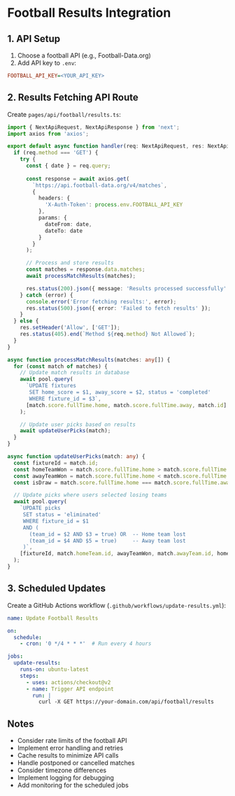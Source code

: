 # Football Results Integration

## 1. API Setup
1. Choose a football API (e.g., Football-Data.org)
2. Add API key to `.env`:
```ini
FOOTBALL_API_KEY=<YOUR_API_KEY>
```

## 2. Results Fetching API Route
Create `pages/api/football/results.ts`:
```typescript
import { NextApiRequest, NextApiResponse } from 'next';
import axios from 'axios';

export default async function handler(req: NextApiRequest, res: NextApiResponse) {
  if (req.method === 'GET') {
    try {
      const { date } = req.query;
      
      const response = await axios.get(
        `https://api.football-data.org/v4/matches`,
        {
          headers: {
            'X-Auth-Token': process.env.FOOTBALL_API_KEY
          },
          params: {
            dateFrom: date,
            dateTo: date
          }
        }
      );

      // Process and store results
      const matches = response.data.matches;
      await processMatchResults(matches);

      res.status(200).json({ message: 'Results processed successfully' });
    } catch (error) {
      console.error('Error fetching results:', error);
      res.status(500).json({ error: 'Failed to fetch results' });
    }
  } else {
    res.setHeader('Allow', ['GET']);
    res.status(405).end(`Method ${req.method} Not Allowed`);
  }
}

async function processMatchResults(matches: any[]) {
  for (const match of matches) {
    // Update match results in database
    await pool.query(
      `UPDATE fixtures 
       SET home_score = $1, away_score = $2, status = 'completed'
       WHERE fixture_id = $3`,
      [match.score.fullTime.home, match.score.fullTime.away, match.id]
    );

    // Update user picks based on results
    await updateUserPicks(match);
  }
}

async function updateUserPicks(match: any) {
  const fixtureId = match.id;
  const homeTeamWon = match.score.fullTime.home > match.score.fullTime.away;
  const awayTeamWon = match.score.fullTime.home < match.score.fullTime.away;
  const isDraw = match.score.fullTime.home === match.score.fullTime.away;

  // Update picks where users selected losing teams
  await pool.query(
    `UPDATE picks 
     SET status = 'eliminated'
     WHERE fixture_id = $1 
     AND (
       (team_id = $2 AND $3 = true) OR  -- Home team lost
       (team_id = $4 AND $5 = true)     -- Away team lost
     )`,
    [fixtureId, match.homeTeam.id, awayTeamWon, match.awayTeam.id, homeTeamWon]
  );
}
```

## 3. Scheduled Updates
Create a GitHub Actions workflow (`.github/workflows/update-results.yml`):
```yaml
name: Update Football Results

on:
  schedule:
    - cron: '0 */4 * * *'  # Run every 4 hours

jobs:
  update-results:
    runs-on: ubuntu-latest
    steps:
      - uses: actions/checkout@v2
      - name: Trigger API endpoint
        run: |
          curl -X GET https://your-domain.com/api/football/results
```

## Notes
- Consider rate limits of the football API
- Implement error handling and retries
- Cache results to minimize API calls
- Handle postponed or cancelled matches
- Consider timezone differences
- Implement logging for debugging
- Add monitoring for the scheduled jobs
